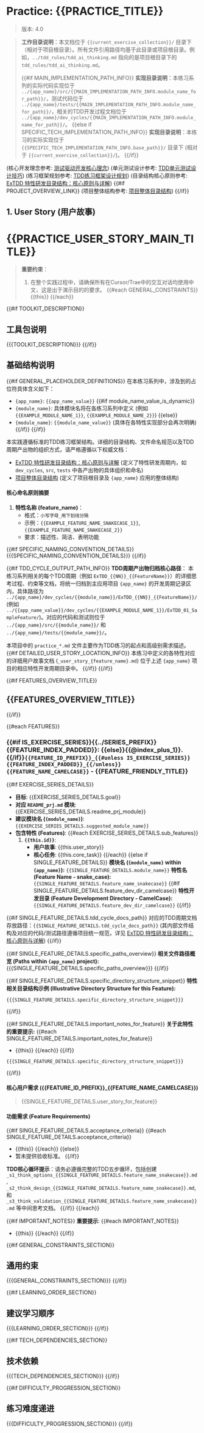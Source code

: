 <!-- 定义核心占位符 -->
<!--
  {{app_name}}: 项目/应用根目录名 (例如: "ai_wellness_advisor")。
  {{module_name}}: {{app_name}} 内的模块名 (例如: "bmi", "wellness_profile")。
  {{FeatureName}}: 驼峰式特性名 (例如: "BMICalculation", "ComprehensiveProfileModel")。
  {{feature_name}}: 下划线式特性名 (例如: "bmi_calculation", "comprehensive_profile_model")。
  {{NN}}: 特性两位数序号 (例如: "01", "02")。
  {{current_exercise_collection}}: 当前操作的练习集目录名称 (例如: "exercise_tdd_bmi", "exercise_tdd_awa_core")。
-->

# Practice: {{PRACTICE_TITLE}}
> 版本: 4.0

> **工作目录说明**：本文档位于 `{{current_exercise_collection}}/` 目录下（相对于项目根目录）。所有文件引用路径均基于此目录或项目根目录。例如，`../tdd_rules/tdd_ai_thinking.md` 指向的是项目根目录下的 `tdd_rules/tdd_ai_thinking.md`。
>
> {{#if MAIN_IMPLEMENTATION_PATH_INFO}}
> **实现目录说明**：本练习系列的实际代码实现位于 `../{app_name}/src/{{MAIN_IMPLEMENTATION_PATH_INFO.module_name_for_path}}/`，测试代码位于 `../{app_name}/tests/{{MAIN_IMPLEMENTATION_PATH_INFO.module_name_for_path}}/`，相关的TDD开发过程文档位于 `../{app_name}/dev_cycles/{{MAIN_IMPLEMENTATION_PATH_INFO.module_name_for_path}}/`。
> {{else if SPECIFIC_TECH_IMPLEMENTATION_PATH_INFO}}
> **实现目录说明**：本练习的实际实现位于 `{{SPECIFIC_TECH_IMPLEMENTATION_PATH_INFO.base_path}}/` 目录下 (相对于 `{{current_exercise_collection}}/`)。
> {{/if}}

(核心开发理念参考: [测试驱动开发核心理念](../tdd_rules/tdd_ai_thinking.md))
(单元测试设计参考: [TDD单元测试设计技巧](../tdd_rules/tdd_unit_test_design_techniques.md))
(练习框架规划参考: [TDD练习框架设计规划](../tdd_rules/planning_tdd_exercise.md))
(目录结构核心原则参考: [ExTDD 特性研发目录结构：核心原则与详解](../README_folder_feature.md))
{{#if PROJECT_OVERVIEW_LINK}}
(项目整体结构参考: [项目整体目录结构](../README_folders.md))
{{/if}}

## 1. User Story (用户故事)

# {{PRACTICE_USER_STORY_MAIN_TITLE}}

> **重要约束**：
> 1. 在整个实践过程中，请确保所有在Cursor/Trae中的交互对话均使用中文，这是出于演示目的的要求。
> {{#each GENERAL_CONSTRAINTS}}
> {{this}}
> {{/each}}

{{#if TOOLKIT_DESCRIPTION}}
## 工具包说明

{{{TOOLKIT_DESCRIPTION}}}
{{/if}}

## 基础结构说明

{{#if GENERAL_PLACEHOLDER_DEFINITIONS}}
在本练习系列中，涉及到的占位符具体含义如下：
*   `{app_name}`: `{{app_name_value}}`
{{#if module_name_value_is_dynamic}}
*   `{module_name}`: 具体模块名将在各练习系列中定义 (例如 `{{EXAMPLE_MODULE_NAME_1}}`, `{{EXAMPLE_MODULE_NAME_2}}`)
{{else}}
*   `{module_name}`: `{{module_name_value}}` (具体在各特性实现部分会再次明确)
{{/if}}
{{/if}}

本实践遵循标准的TDD练习框架结构。详细的目录结构、文件命名规范以及TDD周期产出物的组织方式，请严格遵循以下权威文档：
*   [ExTDD 特性研发目录结构：核心原则与详解](../README_folder_feature.md) (定义了特性研发周期内，如 `dev_cycles`, `src`, `tests` 中各产出物的具体组织和命名)
*   [项目整体目录结构](../README_folders.md) (定义了项目根目录及 `{app_name}` 应用的整体结构)

#### 核心命名原则摘要

1.  **特性名称 (feature_name)**：
    *   格式：`小写字母_用下划线分隔`
    *   示例：`{{EXAMPLE_FEATURE_NAME_SNAKECASE_1}}`, `{{EXAMPLE_FEATURE_NAME_SNAKECASE_2}}`
    *   要求：描述性、简洁、表明功能

{{#if SPECIFIC_NAMING_CONVENTION_DETAILS}}
{{{SPECIFIC_NAMING_CONVENTION_DETAILS}}}
{{/if}}

{{#if TDD_CYCLE_OUTPUT_PATH_INFO}}
**TDD周期产出物归档核心路径**：
本练习系列相关的每个TDD周期（例如 `ExTDD_{{NN}}_{{FeatureName}}`）的详细思考过程、约束等文档，将统一归档到主应用项目 `{app_name}` 的开发周期记录区内，具体路径为 `../{app_name}/dev_cycles/{{module_name}}/ExTDD_{{NN}}_{{FeatureName}}/` (例如 `../{{app_name_value}}/dev_cycles/{{EXAMPLE_MODULE_NAME_1}}/ExTDD_01_SampleFeature/`)。对应的代码和测试则位于 `../{app_name}/src/{{module_name}}/` 和 `../{app_name}/tests/{{module_name}}/`。

本项目中的 `practice_*.md` 文件主要作为TDD练习的起点和高级别需求描述。
{{#if DETAILED_USER_STORY_LOCATION_INFO}}
本练习中定义的各特性对应的详细用户故事文档 (`_user_story_{feature_name}.md`) 位于上述 `{app_name}` 项目的相应特性开发周期目录中。
{{/if}}
{{/if}}


{{#if FEATURES_OVERVIEW_TITLE}}
## {{FEATURES_OVERVIEW_TITLE}}
{{/if}}

{{#each FEATURES}}
### {{#if IS_EXERCISE_SERIES}}{{../SERIES_PREFIX}} {{FEATURE_INDEX_PADDED}}: {{else}}{{@index_plus_1}}. {{/if}}`{{FEATURE_ID_PREFIX}}_{{#unless IS_EXERCISE_SERIES}}{{FEATURE_INDEX_PADDED}}_{{/unless}}{{FEATURE_NAME_CAMELCASE}}` - {{FEATURE_FRIENDLY_TITLE}}

{{#if EXERCISE_SERIES_DETAILS}}
*   **目标**: {{EXERCISE_SERIES_DETAILS.goal}}
*   **对应 `README_prj.md` 模块**: {{EXERCISE_SERIES_DETAILS.readme_prj_module}}
*   **建议模块名 (`{module_name}`)**: `{{EXERCISE_SERIES_DETAILS.suggested_module_name}}`
*   **包含特性 (Features)**:
    {{#each EXERCISE_SERIES_DETAILS.sub_features}}
    1.  **`{{this.id}}`**:
        *   **用户故事**: {{this.user_story}}
        *   **核心任务**: {{this.core_task}}
    {{/each}}
{{else if SINGLE_FEATURE_DETAILS}}
**模块名 (`{module_name}` within `{app_name}`):** `{{SINGLE_FEATURE_DETAILS.module_name}}`
**特性名 (Feature Name - snake_case):** `{{SINGLE_FEATURE_DETAILS.feature_name_snakecase}}`
{{#if SINGLE_FEATURE_DETAILS.feature_dev_dir_camelcase}}
**特性开发目录 (Feature Development Directory - CamelCase):** `{{SINGLE_FEATURE_DETAILS.feature_dev_dir_camelcase}}`
{{/if}}

{{#if SINGLE_FEATURE_DETAILS.tdd_cycle_docs_path}}
对应的TDD周期文档存放路径：`{{SINGLE_FEATURE_DETAILS.tdd_cycle_docs_path}}`
(其内部文件结构及对应的代码/测试路径遵循项目统一规范，详见 [ExTDD 特性研发目录结构：核心原则与详解](../README_folder_feature.md))
{{/if}}

{{#if SINGLE_FEATURE_DETAILS.specific_paths_overview}}
**相关文件路径概览 (Paths within `{app_name}` project):**
{{{SINGLE_FEATURE_DETAILS.specific_paths_overview}}}
{{/if}}

{{#if SINGLE_FEATURE_DETAILS.specific_directory_structure_snippet}}
**特性相关目录结构示例 (Illustrative Directory Structure for this Feature):**
```
{{{SINGLE_FEATURE_DETAILS.specific_directory_structure_snippet}}}
```
{{/if}}

{{#if SINGLE_FEATURE_DETAILS.important_notes_for_feature}}
**关于此特性的重要提示:**
{{#each SINGLE_FEATURE_DETAILS.important_notes_for_feature}}
- {{this}}
{{/each}}
{{/if}}
```
{{{SINGLE_FEATURE_DETAILS.specific_directory_structure_snippet}}}
```
{{/if}}

#### 核心用户需求 ({{FEATURE_ID_PREFIX}}_{{FEATURE_NAME_CAMELCASE}})
> {{SINGLE_FEATURE_DETAILS.user_story_for_feature}}

#### 功能需求 (Feature Requirements)
{{#if SINGLE_FEATURE_DETAILS.acceptance_criteria}}
{{#each SINGLE_FEATURE_DETAILS.acceptance_criteria}}
*   {{this}}
{{/each}}
{{else}}
*   暂未提供验收标准。
{{/if}}

**TDD核心循环提示**：请务必遵循完整的TDD五步循环，包括创建 `_s1_think_options_{{SINGLE_FEATURE_DETAILS.feature_name_snakecase}}.md`, `_s2_think_design_{{SINGLE_FEATURE_DETAILS.feature_name_snakecase}}.md`, 和 `_s3_think_validation_{{SINGLE_FEATURE_DETAILS.feature_name_snakecase}}.md` 等中间思考文档。
{{/if}}
{{/each}}

{{#if IMPORTANT_NOTES}}
**重要提示**:
{{#each IMPORTANT_NOTES}}
- {{this}}
{{/each}}
{{/if}}

{{#if GENERAL_CONSTRAINTS_SECTION}}
## 通用约束
{{{GENERAL_CONSTRAINTS_SECTION}}}
{{/if}}

{{#if LEARNING_ORDER_SECTION}}
## 建议学习顺序
{{{LEARNING_ORDER_SECTION}}}
{{/if}}

{{#if TECH_DEPENDENCIES_SECTION}}
## 技术依赖
{{{TECH_DEPENDENCIES_SECTION}}}
{{/if}}

{{#if DIFFICULTY_PROGRESSION_SECTION}}
## 练习难度递进
{{{DIFFICULTY_PROGRESSION_SECTION}}}
{{/if}}